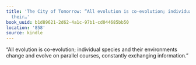 ```yaml
---
title: 'The City of Tomorrow: “All evolution is co-evolution; individual species and
  their…'
book_uuid: b1d89621-2d62-4a1c-97b1-cd044685bb50
location: '858'
source: kindle
---
```


“All evolution is co-evolution; individual species and their environments change and evolve on parallel courses, constantly exchanging information.”